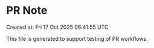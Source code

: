 # PR Note

Created at: Fri 17 Oct 2025 06:41:55 UTC

This file is generated to support testing of PR workflows.
